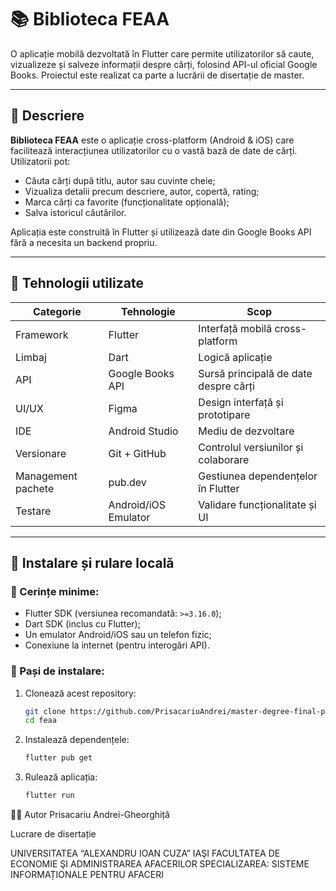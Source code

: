 # 📚 Biblioteca FEAA

O aplicație mobilă dezvoltată în Flutter care permite utilizatorilor să caute, vizualizeze și salveze informații despre cărți, folosind API-ul oficial Google Books. Proiectul este realizat ca parte a lucrării de disertație de master.

---

## 🧾 Descriere

**Biblioteca FEAA** este o aplicație cross-platform (Android & iOS) care facilitează interacțiunea utilizatorilor cu o vastă bază de date de cărți. Utilizatorii pot:

- Căuta cărți după titlu, autor sau cuvinte cheie;
- Vizualiza detalii precum descriere, autor, copertă, rating;
- Marca cărți ca favorite (funcționalitate opțională);
- Salva istoricul căutărilor.

Aplicația este construită în Flutter și utilizeazǎ date din Google Books API fără a necesita un backend propriu.

---

## 🧰 Tehnologii utilizate

| Categorie            | Tehnologie        | Scop                                       |
|----------------------|-------------------|--------------------------------------------|
| Framework            | Flutter           | Interfață mobilă cross-platform             |
| Limbaj               | Dart              | Logică aplicație                           |
| API                  | Google Books API  | Sursă principală de date despre cărți      |
| UI/UX                | Figma             | Design interfață și prototipare             |
| IDE                  | Android Studio    | Mediu de dezvoltare                         |
| Versionare           | Git + GitHub      | Controlul versiunilor și colaborare        |
| Management pachete   | pub.dev            | Gestiunea dependențelor în Flutter         |
| Testare              | Android/iOS Emulator | Validare funcționalitate și UI          |

---

## 🚀 Instalare și rulare locală

### 🔧 Cerințe minime:

- Flutter SDK (versiunea recomandată: `>=3.16.0`);
- Dart SDK (inclus cu Flutter);
- Un emulator Android/iOS sau un telefon fizic;
- Conexiune la internet (pentru interogări API).

### 🔄 Pași de instalare:

1. Clonează acest repository:
   ```bash
   git clone https://github.com/PrisacariuAndrei/master-degree-final-project.git
   cd feaa
   
2. Instalează dependențele:
   ```bash
   flutter pub get
   
3. Rulează aplicația:
   ```bash
   flutter run

🧑‍💻 Autor
Prisacariu Andrei-Gheorghițǎ

Lucrare de disertație

UNIVERSITATEA “ALEXANDRU IOAN CUZA” IAŞI
FACULTATEA DE ECONOMIE ŞI ADMINISTRAREA AFACERILOR
SPECIALIZAREA: SISTEME INFORMAȚIONALE PENTRU AFACERI
